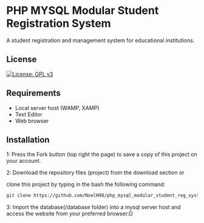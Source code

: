 # PHP MYSQL Modular Student Registration System

A student registration and management system for educational institutions.

## License
[![License: GPL v3](https://img.shields.io/badge/License-GPLv3-blue.svg)](https://www.gnu.org/licenses/gpl-3.0)

## Requirements
* Local server host (WAMP, XAMP)
* Text Editor
* Web browser

## Installation

1: Press the Fork button (top right the page) to save a copy of this project on your account.

2: Download the repository files (project) from the download section or 

clone this project by typing in the bash the following command:

```bash
git clone https://github.com/NoelH98/php_mysql_modular_student_reg_system.git
```
3: Import the database(/database folder) into a mysql server host  and access the website from your preferred browser:D
